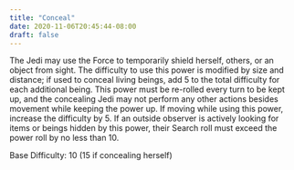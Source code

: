```yaml
---
title: "Conceal"
date: 2020-11-06T20:45:44-08:00
draft: false
---
```


The Jedi may use the Force to temporarily shield herself, others, or an object from sight. The difficulty to use this power is modified by size and distance; if used to conceal living beings, add 5 to the total difficulty for each additional being. This power must be re-rolled every turn to be kept up, and the concealing Jedi may not perform any other actions besides movement while keeping the power up. If moving while using this power, increase the difficulty by 5. If an outside observer is actively looking for items or beings hidden by this power, their Search roll must exceed the power roll by no less than 10.

Base Difficulty: 10 (15 if concealing herself)